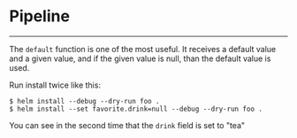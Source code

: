 # Pipeline
---

The `default` function is one of the most useful. It receives a default value and a given value, and if the given value
is null, than the default value is used.


Run install twice like this:
```
$ helm install --debug --dry-run foo .
$ helm install --set favorite.drink=null --debug --dry-run foo .
```

You can see in the second time that the `drink` field is set to "tea"
